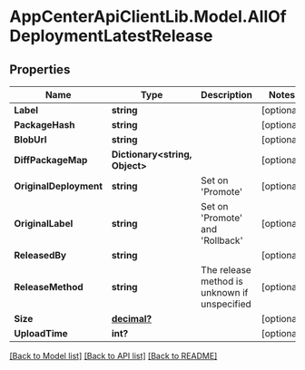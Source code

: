 # AppCenterApiClientLib.Model.AllOfDeploymentLatestRelease
## Properties

Name | Type | Description | Notes
------------ | ------------- | ------------- | -------------
**Label** | **string** |  | [optional] 
**PackageHash** | **string** |  | [optional] 
**BlobUrl** | **string** |  | [optional] 
**DiffPackageMap** | **Dictionary&lt;string, Object&gt;** |  | [optional] 
**OriginalDeployment** | **string** | Set on &#x27;Promote&#x27; | [optional] 
**OriginalLabel** | **string** | Set on &#x27;Promote&#x27; and &#x27;Rollback&#x27; | [optional] 
**ReleasedBy** | **string** |  | [optional] 
**ReleaseMethod** | **string** | The release method is unknown if unspecified | [optional] 
**Size** | [**decimal?**](BigDecimal.md) |  | [optional] 
**UploadTime** | **int?** |  | [optional] 

[[Back to Model list]](../README.md#documentation-for-models) [[Back to API list]](../README.md#documentation-for-api-endpoints) [[Back to README]](../README.md)

